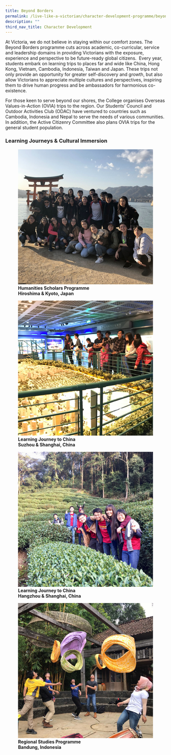 ```yaml
---
title: Beyond Borders
permalink: /live-like-a-victorian/character-development-programme/beyond-borders/
description: ""
third_nav_title: Character Development
---
```

At Victoria, we do not believe in staying within our comfort zones. The Beyond Borders programme cuts across academic, co-curricular, service and leadership domains in providing Victorians with the exposure, experience and perspective to be future-ready global citizens.  Every year, students embark on learning trips to places far and wide like China, Hong Kong, Vietnam, Cambodia, Indonesia, Taiwan and Japan. These trips not only provide an opportunity for greater self-discovery and growth, but also allow Victorians to appreciate multiple cultures and perspectives, inspiring them to drive human progress and be ambassadors for harmonious co-existence. 

For those keen to serve beyond our shores, the College organises Overseas Values-in-Action (OVIA) trips to the region. Our Students’ Council and Outdoor Activities Club (ODAC) have ventured to countries such as Cambodia, Indonesia and Nepal to serve the needs of various communities. In addition, the Active Citizenry Committee also plans OVIA trips for the general student population.

### Learning Journeys & Cultural Immersion


<figure>

<img src="/images/Humanities-Scholars-Programme-2.jpg">

<figcaption> <strong> Humanities Scholars Programme <br>
Hiroshima & Kyoto, Japan </strong> </figcaption>

</figure>

<figure>

<img src="/images/Suzhou-Learning-Journey-2.jpg">

<figcaption> <strong> Learning Journey to China<br>
Suzhou & Shanghai, China </strong> </figcaption>

</figure>


<figure>

<img src="/images/Hangzhou-Learning-Journey-2.jpg">

<figcaption> <strong> Learning Journey to China<br>
Hangzhou & Shanghai, China </strong> </figcaption>

</figure>

<figure>

<img src="/images/Regional-Studies-Programme-2.jpg">

<figcaption> <strong> Regional Studies Programme<br>
Bandung, Indonesia </strong> </figcaption>

</figure>


